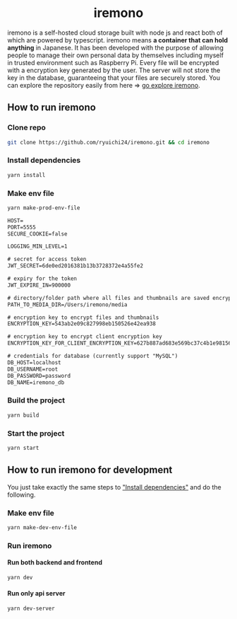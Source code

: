 <h1 align="center">iremono</h1>

iremono is a self-hosted cloud storage built with node js and react both of which are powered by typescript. iremono means **a container that can hold anything** in Japanese. It has been developed with the purpose of allowing people to manage their own personal data by themselves including myself in trusted environment such as Raspberry Pi. Every file will be encrypted with a encryption key generated by the user. The server will not store the key in the database, guaranteeing that your files are securely stored. You can explore the repository easily from here => [go explore iremono](https://github1s.com/ryuichi24/iremono).

## How to run iremono

### Clone repo

```bash
git clone https://github.com/ryuichi24/iremono.git && cd iremono
```

### Install dependencies

```bash
yarn install
```

### Make env file

```bash
yarn make-prod-env-file
```

```txt
HOST=
PORT=5555
SECURE_COOKIE=false

LOGGING_MIN_LEVEL=1

# secret for access token
JWT_SECRET=6de0ed2016381b13b3728372e4a55fe2

# expiry for the token
JWT_EXPIRE_IN=900000

# directory/folder path where all files and thumbnails are saved encrypted
PATH_TO_MEDIA_DIR=/Users/iremono/media

# encryption key to encrypt files and thumbnails
ENCRYPTION_KEY=543ab2e09c827998eb150526e42ea938

# encryption key to encrypt client encryption key
ENCRYPTION_KEY_FOR_CLIENT_ENCRYPTION_KEY=627b887ad683e569bc37c4b1e98156b4

# credentials for database (currently support "MySQL")
DB_HOST=localhost
DB_USERNAME=root
DB_PASSWORD=password
DB_NAME=iremono_db

```

### Build the project

```bash
yarn build
```

### Start the project

```bash
yarn start
```

## How to run iremono for development

You just take exactly the same steps to ["Install dependencies"](#install-dependencies)  and do the following.

### Make env file

```bash
yarn make-dev-env-file
```

### Run iremono

#### Run both backend and frontend

```bash
yarn dev
```

#### Run only api server

```bash
yarn dev-server
```
